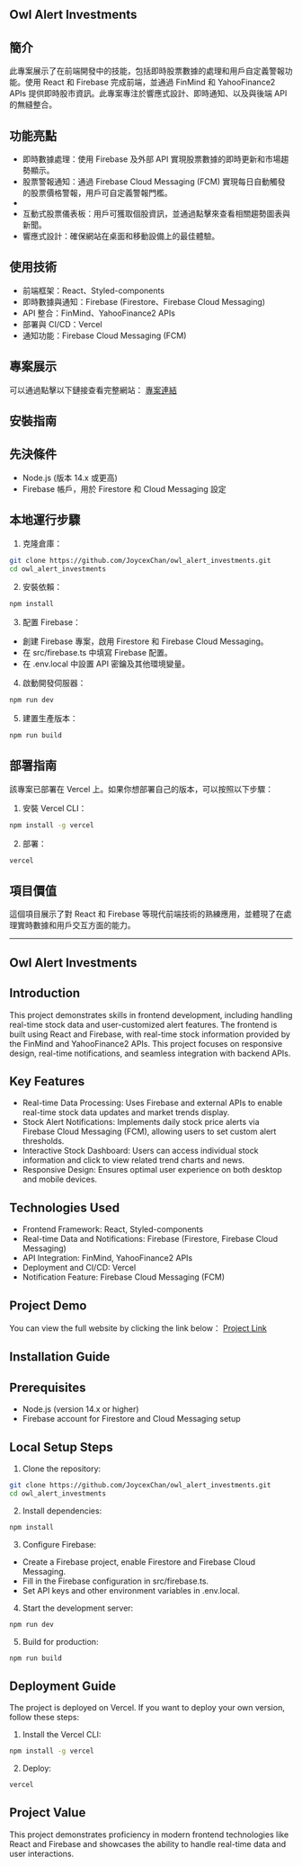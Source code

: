 ## Owl Alert Investments

## 簡介

此專案展示了在前端開發中的技能，包括即時股票數據的處理和用戶自定義警報功能。使用 React 和 Firebase 完成前端，並通過 FinMind 和 YahooFinance2 APIs 提供即時股市資訊。此專案專注於響應式設計、即時通知、以及與後端 API 的無縫整合。

## 功能亮點
- 即時數據處理：使用 Firebase 及外部 API 實現股票數據的即時更新和市場趨勢顯示。
- 股票警報通知：通過 Firebase Cloud Messaging (FCM) 實現每日自動觸發的股票價格警報，用戶可自定義警報門檻。
- 
- 互動式股票儀表板：用戶可獲取個股資訊，並通過點擊來查看相關趨勢圖表與新聞。
- 響應式設計：確保網站在桌面和移動設備上的最佳體驗。

## 使用技術
- 前端框架：React、Styled-components
- 即時數據與通知：Firebase (Firestore、Firebase Cloud Messaging)
- API 整合：FinMind、YahooFinance2 APIs
- 部署與 CI/CD：Vercel
- 通知功能：Firebase Cloud Messaging (FCM)

## 專案展示
可以通過點擊以下鏈接查看完整網站：
[專案連結](https://owl-alert-investments.vercel.app/)

## 安裝指南
## 先決條件
- Node.js (版本 14.x 或更高)
- Firebase 帳戶，用於 Firestore 和 Cloud Messaging 設定

## 本地運行步驟
1. 克隆倉庫：
```bash
git clone https://github.com/JoycexChan/owl_alert_investments.git
cd owl_alert_investments
```

2. 安裝依賴：
```bash
npm install
```

3. 配置 Firebase：
- 創建 Firebase 專案，啟用 Firestore 和 Firebase Cloud Messaging。
- 在 src/firebase.ts 中填寫 Firebase 配置。
- 在 .env.local 中設置 API 密鑰及其他環境變量。

4. 啟動開發伺服器：
```bash
npm run dev
```

5. 建置生產版本：
```bash
npm run build
```

## 部署指南
該專案已部署在 Vercel 上。如果你想部署自己的版本，可以按照以下步驟：

1. 安裝 Vercel CLI：
```bash
npm install -g vercel
```

2. 部署：
```bash
vercel
```

## 項目價值
這個項目展示了對 React 和 Firebase 等現代前端技術的熟練應用，並體現了在處理實時數據和用戶交互方面的能力。


-------------

## Owl Alert Investments

## Introduction

This project demonstrates skills in frontend development, including handling real-time stock data and user-customized alert features. The frontend is built using React and Firebase, with real-time stock information provided by the FinMind and YahooFinance2 APIs. This project focuses on responsive design, real-time notifications, and seamless integration with backend APIs.

## Key Features
- Real-time Data Processing: Uses Firebase and external APIs to enable real-time stock data updates and market trends display.
- Stock Alert Notifications: Implements daily stock price alerts via Firebase Cloud Messaging (FCM), allowing users to set custom alert thresholds.
- Interactive Stock Dashboard: Users can access individual stock information and click to view related trend charts and news.
- Responsive Design: Ensures optimal user experience on both desktop and mobile devices.
  
## Technologies Used
- Frontend Framework: React, Styled-components
- Real-time Data and Notifications: Firebase (Firestore, Firebase Cloud Messaging)
- API Integration: FinMind, YahooFinance2 APIs
- Deployment and CI/CD: Vercel
- Notification Feature: Firebase Cloud Messaging (FCM)

## Project Demo
You can view the full website by clicking the link below：
[Project Link](https://owl-alert-investments.vercel.app/)

## Installation Guide
## Prerequisites
- Node.js (version 14.x or higher)
- Firebase account for Firestore and Cloud Messaging setup

## Local Setup Steps
1. Clone the repository:
```bash
git clone https://github.com/JoycexChan/owl_alert_investments.git
cd owl_alert_investments
```

2. Install dependencies:
```bash
npm install
```

3. Configure Firebase:
- Create a Firebase project, enable Firestore and Firebase Cloud Messaging.
- Fill in the Firebase configuration in src/firebase.ts.
- Set API keys and other environment variables in .env.local.

4. Start the development server:
```bash
npm run dev
```

5. Build for production:
```bash
npm run build
```

## Deployment Guide
The project is deployed on Vercel. If you want to deploy your own version, follow these steps:

1. Install the Vercel CLI:
```bash
npm install -g vercel
```

2. Deploy:
```bash
vercel
```

## Project Value
This project demonstrates proficiency in modern frontend technologies like React and Firebase and showcases the ability to handle real-time data and user interactions.



